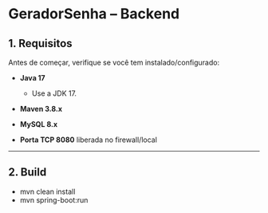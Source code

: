# GeradorSenha – Backend

## 1. Requisitos

Antes de começar, verifique se você tem instalado/configurado:

- **Java 17**  
  - Use a JDK 17.

- **Maven 3.8.x**  

- **MySQL 8.x**  

- **Porta TCP 8080** liberada no firewall/local

---

## 2. Build

- mvn clean install
- mvn spring-boot:run

